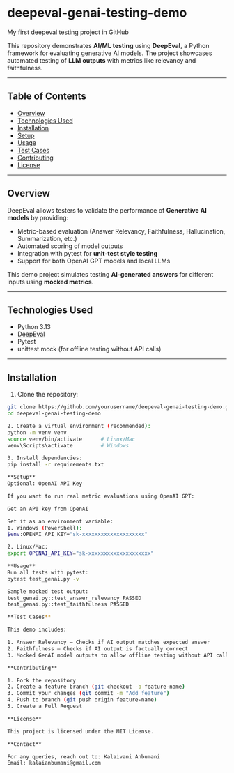 # deepeval-genai-testing-demo
My first deepeval testing project in GitHub

This repository demonstrates **AI/ML testing** using **DeepEval**, a Python framework for evaluating generative AI models. The project showcases automated testing of **LLM outputs** with metrics like relevancy and faithfulness.

---

## **Table of Contents**
- [Overview](#overview)  
- [Technologies Used](#technologies-used)  
- [Installation](#installation)  
- [Setup](#setup)  
- [Usage](#usage)  
- [Test Cases](#test-cases)  
- [Contributing](#contributing)  
- [License](#license)  

---

## **Overview**
DeepEval allows testers to validate the performance of **Generative AI models** by providing:

- Metric-based evaluation (Answer Relevancy, Faithfulness, Hallucination, Summarization, etc.)  
- Automated scoring of model outputs  
- Integration with pytest for **unit-test style testing**  
- Support for both OpenAI GPT models and local LLMs  

This demo project simulates testing **AI-generated answers** for different inputs using **mocked metrics**.

---

## **Technologies Used**
- Python 3.13  
- [DeepEval](https://pypi.org/project/deepeval/)  
- Pytest  
- unittest.mock (for offline testing without API calls)  

---

## **Installation**
1. Clone the repository:
```bash
git clone https://github.com/yourusername/deepeval-genai-testing-demo.git
cd deepeval-genai-testing-demo

2. Create a virtual environment (recommended):
python -m venv venv
source venv/bin/activate      # Linux/Mac
venv\Scripts\activate         # Windows

3. Install dependencies:
pip install -r requirements.txt

**Setup**
Optional: OpenAI API Key

If you want to run real metric evaluations using OpenAI GPT:

Get an API key from OpenAI

Set it as an environment variable:
1. Windows (PowerShell):
$env:OPENAI_API_KEY="sk-xxxxxxxxxxxxxxxxxxxx"

2. Linux/Mac:
export OPENAI_API_KEY="sk-xxxxxxxxxxxxxxxxxxxx"

**Usage**
Run all tests with pytest:
pytest test_genai.py -v

Sample mocked test output:
test_genai.py::test_answer_relevancy PASSED
test_genai.py::test_faithfulness PASSED

**Test Cases**

This demo includes:

1. Answer Relevancy — Checks if AI output matches expected answer
2. Faithfulness — Checks if AI output is factually correct
3. Mocked GenAI model outputs to allow offline testing without API calls

**Contributing**

1. Fork the repository
2. Create a feature branch (git checkout -b feature-name)
3. Commit your changes (git commit -m "Add feature")
4. Push to branch (git push origin feature-name)
5. Create a Pull Request

**License**

This project is licensed under the MIT License.

**Contact**

For any queries, reach out to: Kalaivani Anbumani
Email: kalaianbumani@gmail.com


